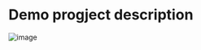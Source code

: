 # Demo progject description

![image](https://user-images.githubusercontent.com/64457575/147431197-ae750705-b61a-4155-995b-7ed70f90a116.png)
